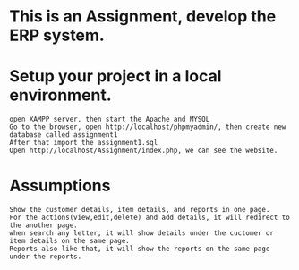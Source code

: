 # This is an Assignment, develop the ERP system.
# Setup your project in a local environment.
    open XAMPP server, then start the Apache and MYSQL 
    Go to the browser, open http://localhost/phpmyadmin/, then create new database called assignment1
    After that import the assignment1.sql
    Open http://localhost/Assignment/index.php, we can see the website. 

# Assumptions
    Show the customer details, item details, and reports in one page.
    For the actions(view,edit,delete) and add details, it will redirect to the another page.
    when search any letter, it will show details under the cuctomer or item details on the same page. 
    Reports also like that, it will show the reports on the same page under the reports.
